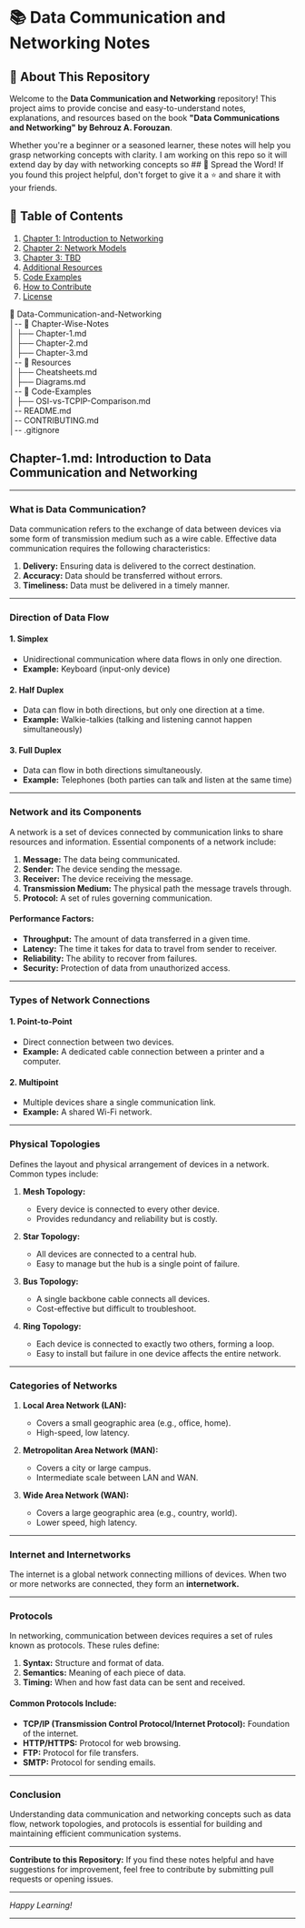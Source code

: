# 📚 Data Communication and Networking Notes


## 📖 About This Repository

Welcome to the **Data Communication and Networking** repository! This project aims to provide concise and easy-to-understand notes, explanations, and resources based on the book **\"Data Communications and Networking\" by Behrouz A. Forouzan**.

Whether you're a beginner or a seasoned learner, these notes will help you grasp networking concepts with clarity. I am working on this repo so it will extend day by day with networking concepts so ## 📣 Spread the Word!
If you found this project helpful, don't forget to give it a ⭐ and share it with your friends.



## 📂 Table of Contents
1. [Chapter 1: Introduction to Networking](Chapter-1.md)
2. [Chapter 2: Network Models](Chapter-Wise-Notes/Chapter-2.md)
3. [Chapter 3: TBD](Chapter-Wise-Notes/Chapter-3.md)
4. [Additional Resources](Resources/Cheatsheets.md)
5. [Code Examples](Code-Examples/OSI-vs-TCPIP-Comparison.md)
6. [How to Contribute](CONTRIBUTING.md)
7. [License](LICENSE)



📂 Data-Communication-and-Networking  
│-- 📂 Chapter-Wise-Notes  
│   ├── Chapter-1.md  
│   ├── Chapter-2.md  
│   ├── Chapter-3.md  
│-- 📂 Resources  
│   ├── Cheatsheets.md  
│   ├── Diagrams.md  
│-- 📂 Code-Examples  
│   ├── OSI-vs-TCPIP-Comparison.md  
│-- README.md  
│-- CONTRIBUTING.md  
│-- .gitignore  





## Chapter-1.md: Introduction to Data Communication and Networking

---

### **What is Data Communication?**
Data communication refers to the exchange of data between devices via some form of transmission medium such as a wire cable. Effective data communication requires the following characteristics:
1. **Delivery:** Ensuring data is delivered to the correct destination.
2. **Accuracy:** Data should be transferred without errors.
3. **Timeliness:** Data must be delivered in a timely manner.

---

### **Direction of Data Flow**

#### 1. Simplex
- Unidirectional communication where data flows in only one direction.
- **Example:** Keyboard (input-only device)

#### 2. Half Duplex
- Data can flow in both directions, but only one direction at a time.
- **Example:** Walkie-talkies (talking and listening cannot happen simultaneously)

#### 3. Full Duplex
- Data can flow in both directions simultaneously.
- **Example:** Telephones (both parties can talk and listen at the same time)

---

### **Network and its Components**
A network is a set of devices connected by communication links to share resources and information. Essential components of a network include:
1. **Message:** The data being communicated.
2. **Sender:** The device sending the message.
3. **Receiver:** The device receiving the message.
4. **Transmission Medium:** The physical path the message travels through.
5. **Protocol:** A set of rules governing communication.

#### **Performance Factors:**
- **Throughput:** The amount of data transferred in a given time.
- **Latency:** The time it takes for data to travel from sender to receiver.
- **Reliability:** The ability to recover from failures.
- **Security:** Protection of data from unauthorized access.

---

### **Types of Network Connections**

#### 1. Point-to-Point
- Direct connection between two devices.
- **Example:** A dedicated cable connection between a printer and a computer.

#### 2. Multipoint
- Multiple devices share a single communication link.
- **Example:** A shared Wi-Fi network.

---

### **Physical Topologies**
Defines the layout and physical arrangement of devices in a network. Common types include:

1. **Mesh Topology:**
   - Every device is connected to every other device.
   - Provides redundancy and reliability but is costly.

2. **Star Topology:**
   - All devices are connected to a central hub.
   - Easy to manage but the hub is a single point of failure.

3. **Bus Topology:**
   - A single backbone cable connects all devices.
   - Cost-effective but difficult to troubleshoot.

4. **Ring Topology:**
   - Each device is connected to exactly two others, forming a loop.
   - Easy to install but failure in one device affects the entire network.

---

### **Categories of Networks**

1. **Local Area Network (LAN):**
   - Covers a small geographic area (e.g., office, home).
   - High-speed, low latency.

2. **Metropolitan Area Network (MAN):**
   - Covers a city or large campus.
   - Intermediate scale between LAN and WAN.

3. **Wide Area Network (WAN):**
   - Covers a large geographic area (e.g., country, world).
   - Lower speed, high latency.

---

### **Internet and Internetworks**
The internet is a global network connecting millions of devices. When two or more networks are connected, they form an **internetwork.**

---

### **Protocols**
In networking, communication between devices requires a set of rules known as protocols. These rules define:
1. **Syntax:** Structure and format of data.
2. **Semantics:** Meaning of each piece of data.
3. **Timing:** When and how fast data can be sent and received.

#### **Common Protocols Include:**
- **TCP/IP (Transmission Control Protocol/Internet Protocol):** Foundation of the internet.
- **HTTP/HTTPS:** Protocol for web browsing.
- **FTP:** Protocol for file transfers.
- **SMTP:** Protocol for sending emails.

---

### **Conclusion**
Understanding data communication and networking concepts such as data flow, network topologies, and protocols is essential for building and maintaining efficient communication systems.

---

**Contribute to this Repository:**
If you find these notes helpful and have suggestions for improvement, feel free to contribute by submitting pull requests or opening issues.

---

*Happy Learning!*

---

